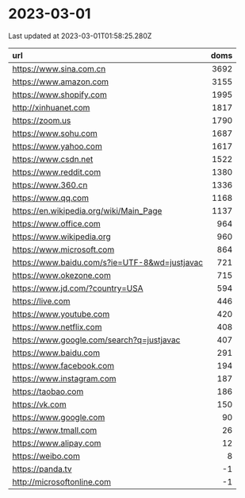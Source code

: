 # 2023-03-01

<!-- BEGIN -->
Last updated at 2023-03-01T01:58:25.280Z

url | doms
:- | -:
https://www.sina.com.cn | 3692
https://www.amazon.com | 3155
https://www.shopify.com | 1995
http://xinhuanet.com | 1817
https://zoom.us | 1790
https://www.sohu.com | 1687
https://www.yahoo.com | 1617
https://www.csdn.net | 1522
https://www.reddit.com | 1380
https://www.360.cn | 1336
https://www.qq.com | 1168
https://en.wikipedia.org/wiki/Main_Page | 1137
https://www.office.com | 964
https://www.wikipedia.org | 960
https://www.microsoft.com | 864
https://www.baidu.com/s?ie=UTF-8&wd=justjavac | 721
https://www.okezone.com | 715
https://www.jd.com/?country=USA | 594
https://live.com | 446
https://www.youtube.com | 420
https://www.netflix.com | 408
https://www.google.com/search?q=justjavac | 407
https://www.baidu.com | 291
https://www.facebook.com | 194
https://www.instagram.com | 187
https://taobao.com | 186
https://vk.com | 150
https://www.google.com | 90
https://www.tmall.com | 26
https://www.alipay.com | 12
https://weibo.com | 8
https://panda.tv | -1
http://microsoftonline.com | -1
<!-- END -->
